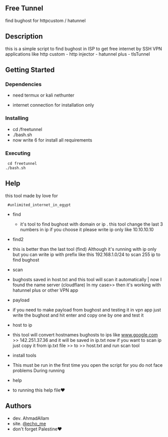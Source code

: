## Free Tunnel

find bughost for httpcustom / hatunnel 

## Description

this is a simple script to find bughost in ISP to get free internet by SSH VPN applications like
 http custom - http injector - hatunnel plus - tlsTunnel 

## Getting Started

### Dependencies

* need termux or kali nethunter 
  
* internet connection for installation only

### Installing

* cd /freetunnel
* ./bash.sh
* now write 6 for install all requirements

### Executing

```
 cd freetunnel
./bash.sh
```

## Help

this tool made by love for

```
 #unlimited_internet_in_egypt
```
* find
    * it's tool to find bughost with domain or ip .
this tool change the last 3 numbers in ip
if you choose it please write ip only like
10.10.10.10
* find2
* this is better than the last tool (find) Although it's running with ip only but you can write ip with prefix like this 192.168.1.0/24 to scan 255 ip to find bughost
* scan
* bughosts saved in host.txt and this tool will scan it automatically | now I found the name server (cloudflare) In my case>> then it's working with hatunnel plus or other VPN app

* payload
* if you need to make payload from bughost
and testing it in vpn app
just write the bughost and hit enter
and copy one by one and test it 

* host to ip 
* this tool will convert hostnames bughosts to ips
like 
www.google.com >> 142.251.37.36
and it will be saved in  ip.txt
now if you want to scan ip just copy it from
 ip.txt file >> to >> host.txt
 and run scan tool

* install tools
* This must be run in the first time you open the script for you do not face problems During running
* help
* to running this help file❤️

## Authors

* dev. AhmadAllam
* site. [@echo_me](telegram)
* don't forget Palestine❤️
